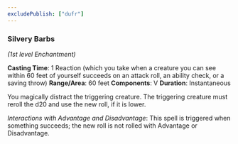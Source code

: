 ```yaml
---
excludePublish: ["dufr"]
---
```

### Silvery Barbs
*(1st level Enchantment)*

**Casting Time**: 1 Reaction (which you take when a creature you can see within 60 feet of yourself succeeds on an attack roll, an ability check, or a saving throw)
**Range/Area**: 60 feet
**Components**: V
**Duration**: Instantaneous

You magically distract the triggering creature. The triggering creature must reroll the d20 and use the new roll, if it is lower.

*Interactions with Advantage and Disadvantage*: This spell is triggered when something succeeds; the new roll is not rolled with Advantage or Disadvantage.
